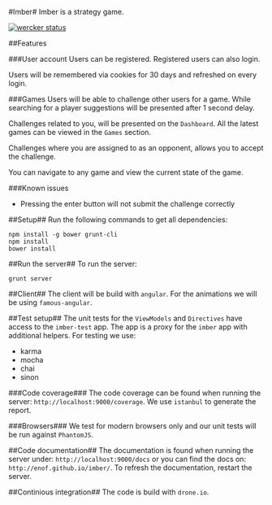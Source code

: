 #Imber#
Imber is a strategy game.

[![wercker status](https://app.wercker.com/status/56124565b5618ce4988c1a1e90e0309d/m/master "wercker status")](https://app.wercker.com/project/bykey/56124565b5618ce4988c1a1e90e0309d)

##Features

###User account
Users can be registered. Registered users can also login.

Users will be remembered via cookies for 30 days and refreshed on every login.

###Games
Users will be able to challenge other users for a game. While searching for a player
suggestions will be presented after 1 second delay.

Challenges related to you, will be presented on the `Dashboard`. All the latest games
can be viewed in the `Games` section.

Challenges where you are assigned to as an opponent, allows you to accept the challenge.

You can navigate to any game and view the current state of the game.

###Known issues
* Pressing the enter button will not submit the challenge correctly

##Setup##
Run the following commands to get all dependencies:

    npm install -g bower grunt-cli
    npm install
    bower install

##Run the server##
To run the server:

    grunt server

##Client##
The client will be build with `angular`. For the animations we will be using `famous-angular`.

##Test setup##
The unit tests for the `ViewModels` and `Directives` have access to the `imber-test` app.
The app is a proxy for the `imber` app with additional helpers. For testing we use:

 * karma
 * mocha
 * chai
 * sinon

###Code coverage###
The code coverage can be found when running the server: `http://localhost:9000/coverage`.
We use `istanbul` to generate the report.

###Browsers###
We test for modern browsers only and our unit tests will be run against `PhantomJS`.

##Code documentation##
The documentation is found when running the server under: `http://localhost:9000/docs` or
you can find the docs on: `http://enof.github.io/imber/`. To refresh the documentation,
restart the server.

##Continious integration##
The code is build with `drone.io`.
